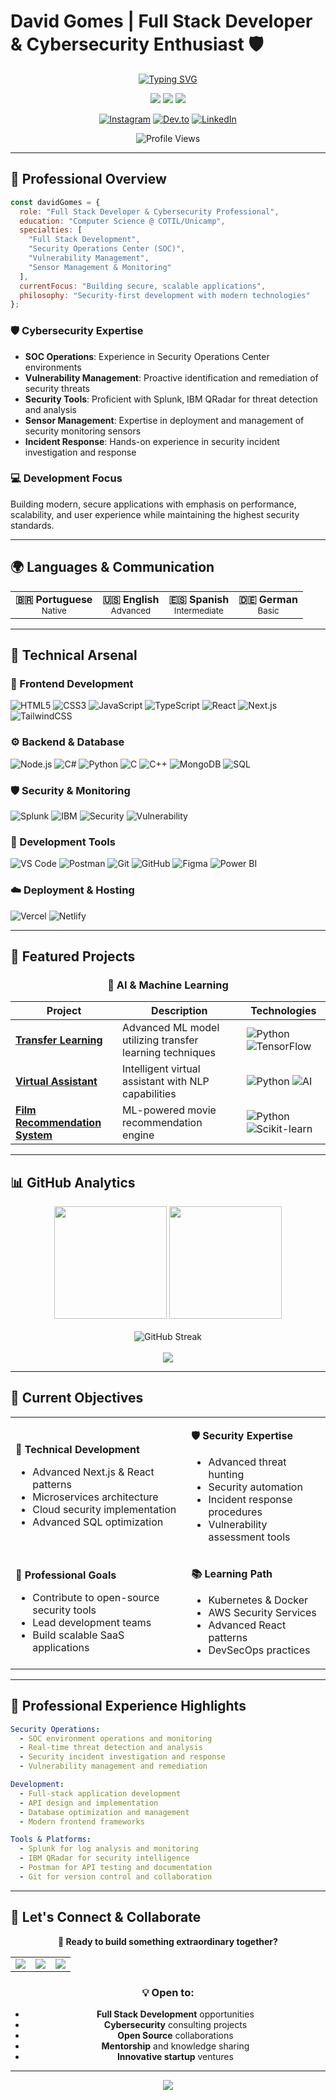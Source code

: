# David Gomes | Full Stack Developer & Cybersecurity Enthusiast 🛡️

<div align="center">

[![Typing SVG](https://readme-typing-svg.herokuapp.com?font=JetBrains+Mono&weight=600&size=24&pause=1000&color=00F5FF&center=true&vCenter=true&random=false&width=800&lines=Full+Stack+Developer;Cybersecurity+Professional;SOC+Operations+Specialist;Tech+Innovation+Explorer)](https://git.io/typing-svg)

<p align="center">
  <img src="https://img.shields.io/badge/Focus-Full%20Stack%20%2B%20Security-00F5FF?style=for-the-badge&logo=security&logoColor=white"/>
  <img src="https://img.shields.io/badge/Location-Santa%20B%C3%A1rbara%20d'Oeste%2C%20SP-1DB954?style=for-the-badge&logo=googlemaps&logoColor=white"/>
  <img src="https://img.shields.io/badge/Status-Open%20to%20Work-00D4AA?style=for-the-badge&logo=linkedin&logoColor=white"/>
</p>

[![Instagram](https://img.shields.io/badge/Instagram-E4405F?style=for-the-badge&logo=instagram&logoColor=white)](https://instagram.com/gomes.pprt/)
[![Dev.to](https://img.shields.io/badge/Dev.to-0A0A0A?style=for-the-badge&logo=dev.to&logoColor=white)](https://dev.to/fenyxrainbow)
[![LinkedIn](https://img.shields.io/badge/LinkedIn-0077B5?style=for-the-badge&logo=linkedin&logoColor=white)](https://www.linkedin.com/in/david-gomes)

![Profile Views](https://komarev.com/ghpvc/?username=gomesdevs&color=00F5FF&style=for-the-badge&label=Profile+Views)

</div>

---

## 🎯 Professional Overview

```javascript
const davidGomes = {
  role: "Full Stack Developer & Cybersecurity Professional",
  education: "Computer Science @ COTIL/Unicamp",
  specialties: [
    "Full Stack Development",
    "Security Operations Center (SOC)",
    "Vulnerability Management",
    "Sensor Management & Monitoring"
  ],
  currentFocus: "Building secure, scalable applications",
  philosophy: "Security-first development with modern technologies"
};
```

### 🛡️ Cybersecurity Expertise
- **SOC Operations**: Experience in Security Operations Center environments
- **Vulnerability Management**: Proactive identification and remediation of security threats
- **Security Tools**: Proficient with Splunk, IBM QRadar for threat detection and analysis
- **Sensor Management**: Expertise in deployment and management of security monitoring sensors
- **Incident Response**: Hands-on experience in security incident investigation and response

### 💻 Development Focus
Building modern, secure applications with emphasis on performance, scalability, and user experience while maintaining the highest security standards.

---

## 🌍 Languages & Communication

<table>
<tr>
<td align="center"><strong>🇧🇷 Portuguese</strong><br><sub>Native</sub></td>
<td align="center"><strong>🇺🇸 English</strong><br><sub>Advanced</sub></td>
<td align="center"><strong>🇪🇸 Spanish</strong><br><sub>Intermediate</sub></td>
<td align="center"><strong>🇩🇪 German</strong><br><sub>Basic</sub></td>
</tr>
</table>

---

## 🔧 Technical Arsenal

### 🎨 Frontend Development
![HTML5](https://img.shields.io/badge/HTML5-E34F26?style=for-the-badge&logo=html5&logoColor=white)
![CSS3](https://img.shields.io/badge/CSS3-1572B6?style=for-the-badge&logo=css3&logoColor=white)
![JavaScript](https://img.shields.io/badge/JavaScript-F7DF1E?style=for-the-badge&logo=javascript&logoColor=black)
![TypeScript](https://img.shields.io/badge/TypeScript-007ACC?style=for-the-badge&logo=typescript&logoColor=white)
![React](https://img.shields.io/badge/React-20232A?style=for-the-badge&logo=react&logoColor=61DAFB)
![Next.js](https://img.shields.io/badge/Next.js-000000?style=for-the-badge&logo=next.js&logoColor=white)
![TailwindCSS](https://img.shields.io/badge/TailwindCSS-38B2AC?style=for-the-badge&logo=tailwind-css&logoColor=white)

### ⚙️ Backend & Database
![Node.js](https://img.shields.io/badge/Node.js-43853D?style=for-the-badge&logo=node.js&logoColor=white)
![C#](https://img.shields.io/badge/C%23-239120?style=for-the-badge&logo=c-sharp&logoColor=white)
![Python](https://img.shields.io/badge/Python-3776AB?style=for-the-badge&logo=python&logoColor=white)
![C](https://img.shields.io/badge/C-00599C?style=for-the-badge&logo=c&logoColor=white)
![C++](https://img.shields.io/badge/C++-00599C?style=for-the-badge&logo=c%2B%2B&logoColor=white)
![MongoDB](https://img.shields.io/badge/MongoDB-4EA94B?style=for-the-badge&logo=mongodb&logoColor=white)
![SQL](https://img.shields.io/badge/SQL-336791?style=for-the-badge&logo=postgresql&logoColor=white)

### 🛡️ Security & Monitoring
![Splunk](https://img.shields.io/badge/Splunk-000000?style=for-the-badge&logo=splunk&logoColor=white)
![IBM](https://img.shields.io/badge/IBM%20QRadar-052FAD?style=for-the-badge&logo=ibm&logoColor=white)
![Security](https://img.shields.io/badge/SOC%20Operations-FF6B6B?style=for-the-badge&logo=security&logoColor=white)
![Vulnerability](https://img.shields.io/badge/Vulnerability%20Management-00D4AA?style=for-the-badge&logo=shield&logoColor=white)

### 🔨 Development Tools
![VS Code](https://img.shields.io/badge/VS%20Code-0078d7.svg?style=for-the-badge&logo=visual-studio-code&logoColor=white)
![Postman](https://img.shields.io/badge/Postman-FF6C37?style=for-the-badge&logo=postman&logoColor=white)
![Git](https://img.shields.io/badge/Git-E44C30?style=for-the-badge&logo=git&logoColor=white)
![GitHub](https://img.shields.io/badge/GitHub-100000?style=for-the-badge&logo=github&logoColor=white)
![Figma](https://img.shields.io/badge/Figma-F24E1E?style=for-the-badge&logo=figma&logoColor=white)
![Power BI](https://img.shields.io/badge/Power%20BI-F2C811?style=for-the-badge&logo=powerbi&logoColor=black)

### ☁️ Deployment & Hosting
![Vercel](https://img.shields.io/badge/Vercel-000000?style=for-the-badge&logo=vercel&logoColor=white)
![Netlify](https://img.shields.io/badge/Netlify-00C7B7?style=for-the-badge&logo=netlify&logoColor=white)

---

## 🚀 Featured Projects

<div align="center">

### 🤖 AI & Machine Learning
| Project | Description | Technologies |
|---------|-------------|--------------|
| [**Transfer Learning**](https://github.com/fenyxrainbow/Transfer-Learning) | Advanced ML model utilizing transfer learning techniques | ![Python](https://img.shields.io/badge/-Python-3776AB?style=flat&logo=python&logoColor=white) ![TensorFlow](https://img.shields.io/badge/-TensorFlow-FF6F00?style=flat&logo=tensorflow&logoColor=white) |
| [**Virtual Assistant**](https://github.com/fenyxrainbow/VirtualAssistant) | Intelligent virtual assistant with NLP capabilities | ![Python](https://img.shields.io/badge/-Python-3776AB?style=flat&logo=python&logoColor=white) ![AI](https://img.shields.io/badge/-AI-00D4AA?style=flat) |
| [**Film Recommendation System**](https://github.com/fenyxrainbow/film-recommendation-system) | ML-powered movie recommendation engine | ![Python](https://img.shields.io/badge/-Python-3776AB?style=flat&logo=python&logoColor=white) ![Scikit-learn](https://img.shields.io/badge/-Scikit_Learn-F7931E?style=flat&logo=scikit-learn&logoColor=white) |

</div>

---

## 📊 GitHub Analytics

<div align="center">
  <img height="180em" src="https://github-readme-stats.vercel.app/api?username=gomesdevs&show_icons=true&theme=tokyonight&include_all_commits=true&count_private=true&hide_border=true&bg_color=0D1117"/>
  <img height="180em" src="https://github-readme-stats.vercel.app/api/top-langs/?username=gomesdevs&layout=compact&langs_count=8&theme=tokyonight&hide_border=true&bg_color=0D1117"/>
</div>

<br>

<div align="center">
  <img src="https://github-readme-streak-stats.herokuapp.com/?user=gomesdevs&theme=tokyonight&hide_border=true&background=0D1117" alt="GitHub Streak"/>
</div>

<br>

<div align="center">
  <img src="https://github-readme-activity-graph.vercel.app/graph?username=gomesdevs&theme=tokyo-night&hide_border=true&bg_color=0D1117" />
</div>

---

## 🎯 Current Objectives

<table>
<tr>
<td>

**🔧 Technical Development**
- Advanced Next.js & React patterns
- Microservices architecture
- Cloud security implementation
- Advanced SQL optimization

</td>
<td>

**🛡️ Security Expertise**
- Advanced threat hunting
- Security automation
- Incident response procedures
- Vulnerability assessment tools

</td>
</tr>
<tr>
<td>

**🌟 Professional Goals**
- Contribute to open-source security tools
- Lead development teams
- Build scalable SaaS applications

</td>
<td>

**📚 Learning Path**
- Kubernetes & Docker
- AWS Security Services
- Advanced React patterns
- DevSecOps practices

</td>
</tr>
</table>

---

## 💼 Professional Experience Highlights

```yaml
Security Operations:
  - SOC environment operations and monitoring
  - Real-time threat detection and analysis
  - Security incident investigation and response
  - Vulnerability management and remediation

Development:
  - Full-stack application development
  - API design and implementation
  - Database optimization and management
  - Modern frontend frameworks

Tools & Platforms:
  - Splunk for log analysis and monitoring
  - IBM QRadar for security intelligence
  - Postman for API testing and documentation
  - Git for version control and collaboration
```

---

## 🤝 Let's Connect & Collaborate

<div align="center">

**🚀 Ready to build something extraordinary together?**

<table>
<tr>
<td align="center">
<a href="https://www.linkedin.com/in/david-gomes-8750b2276">
<img src="https://img.shields.io/badge/LinkedIn-Professional%20Network-0077B5?style=for-the-badge&logo=linkedin&logoColor=white"/>
</a>
</td>
<td align="center">
<a href="https://dev.to/gomesdevs">
<img src="https://img.shields.io/badge/Dev.to-Tech%20Articles-0A0A0A?style=for-the-badge&logo=dev.to&logoColor=white"/>
</a>
</td>
<td align="center">
<a href="https://www.instagram.com/gomes.pprt/">
<img src="https://img.shields.io/badge/Instagram-Personal%20Updates-E4405F?style=for-the-badge&logo=instagram&logoColor=white"/>
</a>
</td>
</tr>
</table>

### 💡 Open to:
- **Full Stack Development** opportunities
- **Cybersecurity** consulting projects  
- **Open Source** collaborations
- **Mentorship** and knowledge sharing
- **Innovative startup** ventures

---

<div align="center">
  <img src="https://capsule-render.vercel.app/api?type=waving&color=00F5FF&height=100&section=footer&animation=twinkling"/>
</div>

</div>
